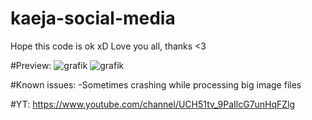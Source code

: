 # kaeja-social-media
Hope this code is ok xD
Love you all, thanks <3

#Preview:
![grafik](https://user-images.githubusercontent.com/60042912/161347981-c32c0a02-b7a1-4f68-99cc-f486122c623a.png)
![grafik](https://user-images.githubusercontent.com/60042912/161351409-a56dbd95-2d4a-49c6-ae8a-550e96bb27a0.png)

#Known issues:
  -Sometimes crashing while processing big image files



#YT:
https://www.youtube.com/channel/UCH51tv_9PaIlcG7unHqFZlg
